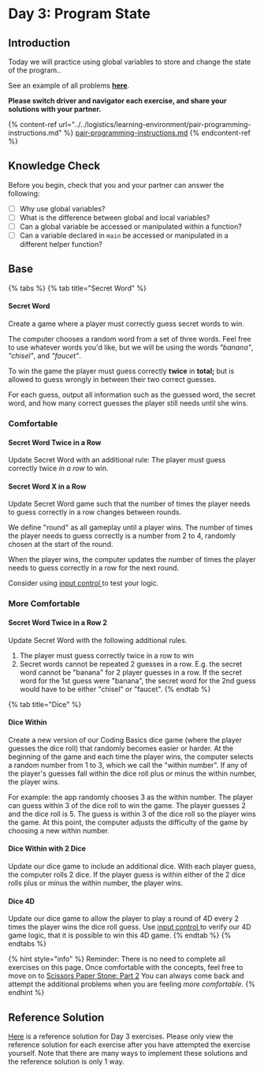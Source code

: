 # Day 3: Program State

## Introduction

Today we will practice using global variables to store and change the state of the program..

See an example of all problems [**here**](https://rocketacademy.github.io/basics-starter-code/day4/index.html).

**Please switch driver and navigator each exercise, and share your solutions with your partner.**

{% content-ref url="../../logistics/learning-environment/pair-programming-instructions.md" %}
[pair-programming-instructions.md](../../logistics/learning-environment/pair-programming-instructions.md)
{% endcontent-ref %}

## Knowledge Check

Before you begin, check that you and your partner can answer the following:

* [ ] Why use global variables?
* [ ] What is the difference between global and local variables?
* [ ] Can a global variable be accessed or manipulated within a function?
* [ ] Can a variable declared in `main` be accessed or manipulated in a different helper function?

## Base

{% tabs %}
{% tab title="Secret Word" %}
#### Secret Word

Create a game where a player must correctly guess secret words to win.

The computer chooses a random word from a set of three words. Feel free to use whatever words you'd like, but we will be using the words _"banana"_, _"chisel"_, and _"faucet"_.

To win the game the player must guess correctly **twice** in **total;** but is allowed to guess wrongly in between their two correct guesses.

For each guess, output all information such as the guessed word, the secret word, and how many correct guesses the player still needs until she wins.

### Comfortable

#### Secret Word Twice in a Row

Update Secret Word with an additional rule: The player must guess correctly twice _in a row_ to win.

#### Secret Word X in a Row

Update Secret Word game such that the number of times the player needs to guess correctly in a row changes between rounds.

We define "round" as all gameplay until a player wins. The number of times the player needs to guess correctly is a number from 2 to 4, randomly chosen at the start of the round.

When the player wins, the computer updates the number of times the player needs to guess correctly in a row for the next round.

Consider using [input control ](../../modules/3-logic-and-control-flow/3.3-boolean-operators/3.3.3-boolean-and-not.md#code-control)to test your logic.

### More Comfortable

#### Secret Word Twice in a Row 2

Update Secret Word with the following additional rules.

1. The player must guess correctly twice in a row to win
2. Secret words cannot be repeated 2 guesses in a row. E.g. the secret word cannot be "banana" for 2 player guesses in a row. If the secret word for the 1st guess were "banana", the secret word for the 2nd guess would have to be either "chisel" or "faucet".
{% endtab %}

{% tab title="Dice" %}
#### Dice Within

Create a new version of our Coding Basics dice game (where the player guesses the dice roll) that randomly becomes easier or harder. At the beginning of the game and each time the player wins, the computer selects a random number from 1 to 3, which we call the "within number". If any of the player's guesses fall within the dice roll plus or minus the within number, the player wins.

For example: the app randomly chooses 3 as the within number. The player can guess within 3 of the dice roll to win the game. The player guesses 2 and the dice roll is 5. The guess is within 3 of the dice roll so the player wins the game. At this point, the computer adjusts the difficulty of the game by choosing a new within number.

#### Dice Within with 2 Dice

Update our dice game to include an additional dice. With each player guess, the computer rolls 2 dice. If the player guess is within either of the 2 dice rolls plus or minus the within number, the player wins.

#### Dice 4D

Update our dice game to allow the player to play a round of 4D every 2 times the player wins the dice roll guess. Use [input control ](../../modules/3-logic-and-control-flow/3.3-boolean-operators/3.3.3-boolean-and-not.md#code-control)to verify our 4D game logic, that it is possible to win this 4D game.
{% endtab %}
{% endtabs %}

{% hint style="info" %}
Reminder: There is no need to complete all exercises on this page. Once comfortable with the concepts, feel free to move on to [Scissors Paper Stone: Part 2](../projects/project-1-scissors-paper-stone/project-1-scissors-paper-stone-part-2.md) You can always come back and attempt the additional problems when you are feeling _more comfortable._
{% endhint %}

## Reference Solution

[Here](https://github.com/rocketacademy/basics-starter-code-2.0/blob/day3/day03-program-state/in-class/script.js) is a reference solution for Day 3 exercises. Please only view the reference solution for each exercise after you have attempted the exercise yourself. Note that there are many ways to implement these solutions and the reference solution is only 1 way.
